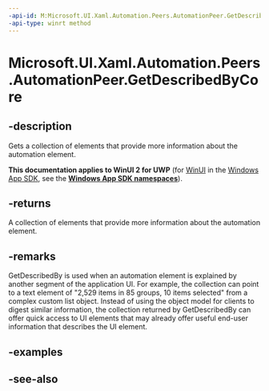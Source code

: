 ```yaml
---
-api-id: M:Microsoft.UI.Xaml.Automation.Peers.AutomationPeer.GetDescribedByCore
-api-type: winrt method
---
```


<!-- Method syntax
virtual protected Windows.Foundation.Collections.IIterable<Windows.UI.Xaml.Automation.Peers.AutomationPeer> GetDescribedByCore()
-->

# Microsoft.UI.Xaml.Automation.Peers.AutomationPeer.GetDescribedByCore

## -description
Gets a collection of elements that provide more information about the automation element.

**This documentation applies to WinUI 2 for UWP** (for [WinUI](/windows/apps/winui/winui3/) in the [Windows App SDK](/windows/apps/windows-app-sdk/), see the **[Windows App SDK namespaces](/windows/windows-app-sdk/api/winrt/)**).

## -returns
A collection of elements that provide more information about the automation element.

## -remarks
GetDescribedBy is used when an automation element is explained by another segment of the application UI. For example, the collection can point to a text element of "2,529 items in 85 groups, 10 items selected" from a complex custom list object. Instead of using the object model for clients to digest similar information, the collection returned by GetDescribedBy can offer quick access to UI elements that may already offer useful end-user information that describes the UI element.

## -examples

## -see-also
